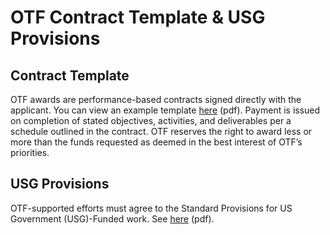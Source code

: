 # OTF Contract Template & USG Provisions

## Contract Template

OTF awards are performance-based contracts signed directly with the applicant. You can view an example template [here](https://www.opentech.fund/sites/default/files/page_attachment/otf_contract_template_final_0.pdf) \(pdf\). Payment is issued on completion of stated objectives, activities, and deliverables per a schedule outlined in the contract. OTF reserves the right to award less or more than the funds requested as deemed in the best interest of OTF’s priorities.

## USG Provisions

OTF-supported efforts must agree to the Standard Provisions for US Government \(USG\)-Funded work. See [here](https://www.opentech.fund/sites/default/files/page_attachment/usgprovisions.pdf) \(pdf\).

